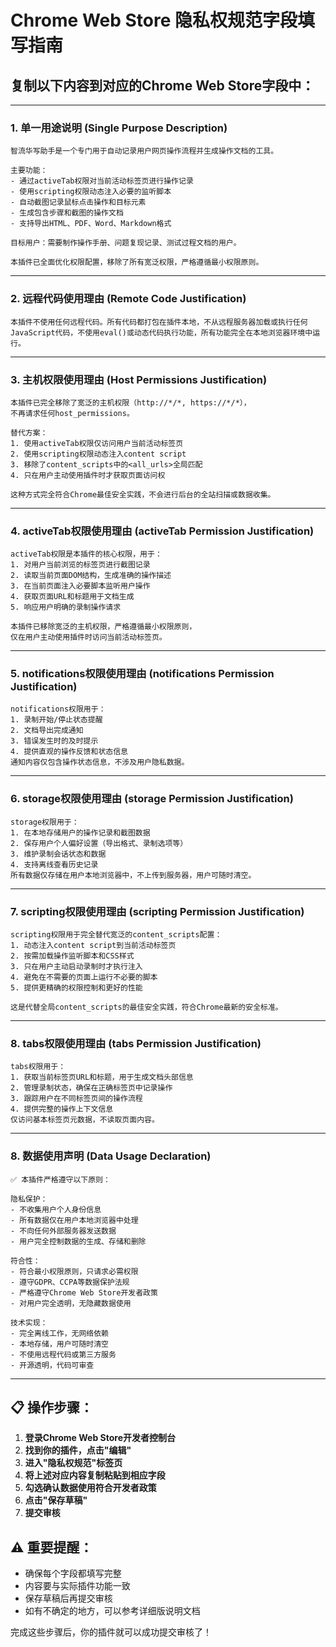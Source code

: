 # Chrome Web Store 隐私权规范字段填写指南

## 复制以下内容到对应的Chrome Web Store字段中：

---

### 1. 单一用途说明 (Single Purpose Description)
```
智流华写助手是一个专门用于自动记录用户网页操作流程并生成操作文档的工具。

主要功能：
- 通过activeTab权限对当前活动标签页进行操作记录
- 使用scripting权限动态注入必要的监听脚本
- 自动截图记录鼠标点击操作和目标元素
- 生成包含步骤和截图的操作文档
- 支持导出HTML、PDF、Word、Markdown格式

目标用户：需要制作操作手册、问题复现记录、测试过程文档的用户。

本插件已全面优化权限配置，移除了所有宽泛权限，严格遵循最小权限原则。
```

---

### 2. 远程代码使用理由 (Remote Code Justification)
```
本插件不使用任何远程代码。所有代码都打包在插件本地，不从远程服务器加载或执行任何JavaScript代码，不使用eval()或动态代码执行功能，所有功能完全在本地浏览器环境中运行。
```

---

### 3. 主机权限使用理由 (Host Permissions Justification)
```
本插件已完全移除了宽泛的主机权限（http://*/*, https://*/*），
不再请求任何host_permissions。

替代方案：
1. 使用activeTab权限仅访问用户当前活动标签页
2. 使用scripting权限动态注入content script
3. 移除了content_scripts中的<all_urls>全局匹配
4. 只在用户主动使用插件时才获取页面访问权

这种方式完全符合Chrome最佳安全实践，不会进行后台的全站扫描或数据收集。
```

---

### 4. activeTab权限使用理由 (activeTab Permission Justification)
```
activeTab权限是本插件的核心权限，用于：
1. 对用户当前浏览的标签页进行截图记录
2. 读取当前页面DOM结构，生成准确的操作描述  
3. 在当前页面注入必要脚本监听用户操作
4. 获取页面URL和标题用于文档生成
5. 响应用户明确的录制操作请求

本插件已移除宽泛的主机权限，严格遵循最小权限原则，
仅在用户主动使用插件时访问当前活动标签页。
```

---

### 5. notifications权限使用理由 (notifications Permission Justification)
```
notifications权限用于：
1. 录制开始/停止状态提醒
2. 文档导出完成通知
3. 错误发生时的及时提示
4. 提供直观的操作反馈和状态信息
通知内容仅包含操作状态信息，不涉及用户隐私数据。
```

---

### 6. storage权限使用理由 (storage Permission Justification)
```
storage权限用于：
1. 在本地存储用户的操作记录和截图数据
2. 保存用户个人偏好设置（导出格式、录制选项等）
3. 维护录制会话状态和数据
4. 支持离线查看历史记录
所有数据仅存储在用户本地浏览器中，不上传到服务器，用户可随时清空。
```

---

### 7. scripting权限使用理由 (scripting Permission Justification)
```
scripting权限用于完全替代宽泛的content_scripts配置：
1. 动态注入content script到当前活动标签页
2. 按需加载操作监听脚本和CSS样式
3. 只在用户主动启动录制时才执行注入
4. 避免在不需要的页面上运行不必要的脚本
5. 提供更精确的权限控制和更好的性能

这是代替全局content_scripts的最佳安全实践，符合Chrome最新的安全标准。
```

---

### 8. tabs权限使用理由 (tabs Permission Justification)
```
tabs权限用于：
1. 获取当前标签页URL和标题，用于生成文档头部信息
2. 管理录制状态，确保在正确标签页中记录操作
3. 跟踪用户在不同标签页间的操作流程
4. 提供完整的操作上下文信息
仅访问基本标签页元数据，不读取页面内容。
```

---

### 8. 数据使用声明 (Data Usage Declaration)
```
✅ 本插件严格遵守以下原则：

隐私保护：
- 不收集用户个人身份信息
- 所有数据仅在用户本地浏览器中处理
- 不向任何外部服务器发送数据
- 用户完全控制数据的生成、存储和删除

符合性：
- 符合最小权限原则，只请求必需权限
- 遵守GDPR、CCPA等数据保护法规
- 严格遵守Chrome Web Store开发者政策
- 对用户完全透明，无隐藏数据使用

技术实现：
- 完全离线工作，无网络依赖
- 本地存储，用户可随时清空
- 不使用远程代码或第三方服务
- 开源透明，代码可审查
```

---

## 📋 操作步骤：

1. **登录Chrome Web Store开发者控制台**
2. **找到你的插件，点击"编辑"**
3. **进入"隐私权规范"标签页**
4. **将上述对应内容复制粘贴到相应字段**
5. **勾选确认数据使用符合开发者政策**
6. **点击"保存草稿"**
7. **提交审核**

## ⚠️ 重要提醒：
- 确保每个字段都填写完整
- 内容要与实际插件功能一致
- 保存草稿后再提交审核
- 如有不确定的地方，可以参考详细版说明文档

完成这些步骤后，你的插件就可以成功提交审核了！